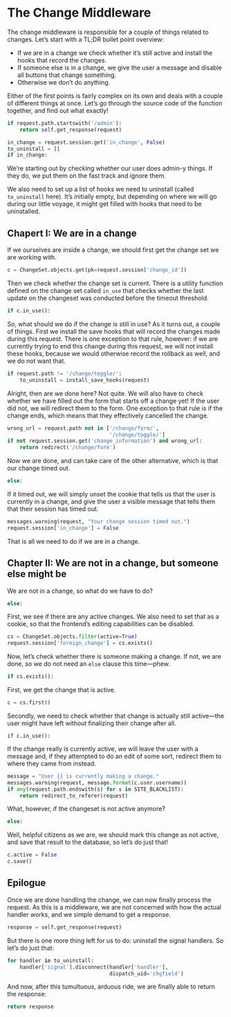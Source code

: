 # The Change Middleware

The change middleware is responsible for a couple of things related to changes.
Let’s start with a TL;DR bullet point overview:

- If we are in a change we check whether it’s still active and install the hooks
  that record the changes.
- If someone else is in a change, we give the user a message and disable all
  buttons that change something.
- Otherwise we don’t do anything.

Either of the first points is fairly complex on its own and deals with a couple
of different things at once. Let’s go through the source code of the function
together, and find out what exactly!

```python
if request.path.startswith('/admin'):
    return self.get_response(request)

in_change = request.session.get('in_change', False)
to_uninstall = []
if in_change:
```

We’re starting out by checking whether our user does admin-y things. If they do,
we put them on the fast track and ignore them.

We also need to set up a list of hooks we need to uninstall (called
`to_uninstall` here). It’s initially empty, but depending on where we will go
during our little voyage, it might get filled with hooks that need to be
uninstalled.

## Chapert I: We are in a change

If we ourselves are inside a change, we should first get the change set we are
working with.

```python
c = ChangeSet.objects.get(pk=request.session['change_id'])
```

Then we check whether the change set is current. There is a utility function
defined on the change set called `in_use` that checks whether the last update on
the changeset was conducted before the timeout threshold.

```python
if c.in_use():
```

So, what should we do if the change is still in use? As it turns out, a couple
of things. First we install the save hooks that will record the changes made
during this request. There is one exception to that rule, however: if we are
currently trying to end this change during this request, we will not install
these hooks, because we would otherwise record the rollback as well, and we do
not want that.

```python
if request.path != '/change/toggle/':
    to_uninstall = install_save_hooks(request)
```

Alright, then are we done here? Not quite. We will also have to check whether
we have filled out the form that starts off a change yet! If the user did not,
we will redirect them to the form. One exception to that rule is if the change
ends, which means that they effectively cancelled the change.

```python
wrong_url = request.path not in ['/change/form/',
                                 '/change/toggle/']
if not request.session.get('change_information') and wrong_url:
    return redirect('/change/form')
```

Now we are done, and can take care of the other alternative, which is that our
change timed out.

```python
else:
```

If it timed out, we will simply unset the cookie that tells us that the user is
currently in a change, and give the user a visible message that tells them that
their session has timed out.

```python
messages.warning(request, "Your change session timed out.")
request.session['in_change'] = False
```

That is all we need to do if we are in a change.

## Chapter II: We are not in a change, but someone else might be

We are not in a change, so what do we have to do?

```python
else:
```

First, we see if there are any active changes. We also need to set that as a
cookie, so that the frontend’s editing capabilities can be disabled.

```python
cs = ChangeSet.objects.filter(active=True)
request.session['foreign_change'] = cs.exists()
```

Now, let’s check whether there is someone making a change. If not, we are done,
so we do not need an `else` clause this time—phew.

```python
if cs.exists():
```

First, we get the change that is active.

```python
c = cs.first()
```

Secondly, we need to check whether that change is actually still active—the user
might have left without finalizing their change after all.

```
if c.in_use():
```

If the change really is currently active, we will leave the user with a message
and, if they attempted to do an edit of some sort, redirect them to where they
came from instead.

```python
message = "User {} is currently making a change."
messages.warning(request, message.format(c.user.username))
if any(request.path.endswith(s) for s in SITE_BLACKLIST):
    return redirect_to_referer(request)
```

What, however, if the changeset is not active anymore?

```python
else:
```

Well, helpful citizens as we are, we should mark this change as not active, and
save that result to the database, so let’s do just that!

```python
c.active = False
c.save()
```

## Epilogue

Once we are done handling the change, we can now finally process the request.
As this is a middleware, we are not concerned with how the actual handler works,
and we simple demand to get a response.

```python
response = self.get_response(request)
```

But there is one more thing left for us to do: uninstall the signal handlers.
So let’s do just that:

```python
for handler in to_uninstall:
    handler['signal'].disconnect(handler['handler'],
                                 dispatch_uid='chgfield')
```

And now, after this tumultuous, arduous ride, we are finally able to return the
response:

```python
return response
```
